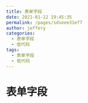 ```yaml
---
title: 表单字段
date: 2021-01-12 19:45:35
permalink: /pages/sdseee31ef7
author: jeffery
categories: 
  - 表单字段
  - 低代码
tags: 
  - 表单字段
  - 低代码
---
```


# 表单字段